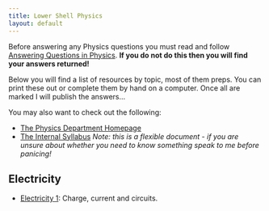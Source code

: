 ```yaml
---
title: Lower Shell Physics
layout: default
---
```

Before answering any Physics questions you must read and follow [Answering Questions in Physics](/answering-questions-in-physics.html).  **If you do not do this then you will find your answers returned!**

Below you will find a list of resources by topic, most of them preps.  You can print these out or complete them by hand on a computer.  Once all are marked I will publish the answers...

You may also want to check out the following:
 * [The Physics Department Homepage](https://homepages.westminster.org.uk/physics/home.asp)
 * [The Internal Syllabus](https://homepages.westminster.org.uk/physics/lowershell/LShsyllabus.asp) *Note: this is a flexible document - if you are unsure about whether you need to know something speak to me before panicing!*

## Electricity
* [Electricity 1](electricity-1.html): Charge, current and circuits.